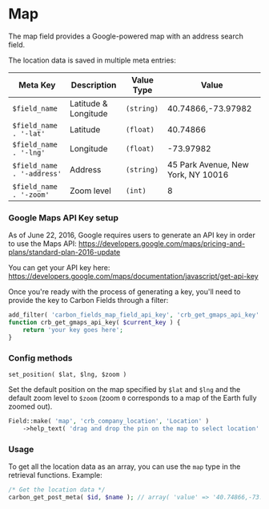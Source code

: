 # Map

The map field provides a Google-powered map with an address search field.

The location data is saved in multiple meta entries:

| Meta Key	                 | Description          | Value Type   | Value                              |
| -------------------------- | -------------------- | ------------ | ---------------------------------- |
| `$field_name`              | Latitude & Longitude | `(string)`   | 40.74866,-73.97982                 |
| `$field_name . '-lat'`     | Latitude             | `(float)`    | 40.74866                           |
| `$field_name . '-lng'`     | Longitude            | `(float)`    | -73.97982                          |
| `$field_name . '-address'` | Address              | `(string)`   | 45 Park Avenue, New York, NY 10016 |
| `$field_name . '-zoom'`    | Zoom level           | `(int)`      | 8                                  |

### Google Maps API Key setup

As of June 22, 2016, Google requires users to generate an API key in order to use the Maps API: <https://developers.google.com/maps/pricing-and-plans/standard-plan-2016-update>

You can get your API key here: https://developers.google.com/maps/documentation/javascript/get-api-key

Once you're ready with the process of generating a key, you'll need to provide the key to Carbon Fields through a filter:
```php
add_filter( 'carbon_fields_map_field_api_key', 'crb_get_gmaps_api_key' );
function crb_get_gmaps_api_key( $current_key ) {
	return 'your key goes here';
}
```


### Config methods

`set_position( $lat, $lng, $zoom )`

Set the default position on the map specified by `$lat` and `$lng` and the default zoom level to `$zoom` (zoom `0` corresponds to a map of the Earth fully zoomed out).

```php
Field::make( 'map', 'crb_company_location', 'Location' )
	->help_text( 'drag and drop the pin on the map to select location' )
```

### Usage

To get all the location data as an array, you can use the `map` type in the retrieval functions. Example:

```php
/* Get the location data */
carbon_get_post_meta( $id, $name ); // array( 'value' => '40.74866,-73.97982', lat' => 40.74866, 'lng' => -73.97982, 'address' => '45 Park Avenue,  New York, NY 10016', 'zoom' => 8)
```
